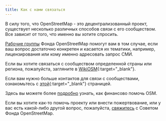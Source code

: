 ```yaml
---
title: Как с нами связаться
---
```


В силу того, что OpenStreetMap - это децентрализованный проект, существует несколько различных способов связи с его сообществом. Все зависит от того, что именно вы хотите спросить.

[Рабочие группы]({{site.baseurl}}/about-osm-community/working-groups/) Фонда OpenStreetMap помогут вам в том случае, если ваш вопрос достаточно конкретен и касается их тематики, например, лицензирования или кому именно адресовать запрос СМИ.

Если вы хотите связаться с сообществом определенной страны или региона, пожалуйста, загляните в [WikiOSM](https://wiki.openstreetmap.org){:target="_blank"}.

Если вам нужно больше контактов для связи с сообществами, ознакомьтесь с [этой](https://wiki.openstreetmap.org/wiki/Contact_channels){:target="_blank"} страницей.

Здесь вы можете более [подробно]({{site.baseurl}}/about-osm-community/donate-to-osm/) узнать, как финансово помочь OSM.

Если вы хотите как-то помочь проекту или внести пожертвование, или у вас есть какой-либо другой вопрос, пожалуйста, [свяжитесь](mailto:board@osmfoundation.org) с Советом Фонда OpenStreetMap.
